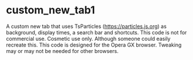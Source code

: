 # custom_new_tab1
A custom new tab that uses TsParticles (https://particles.js.org) as background, display times, a search bar and shortcuts.
This code is not for commercial use. Cosmetic use only. Although someone could easily recreate this.
This code is designed for the Opera GX browser. Tweaking may or may not be needed for other browsers.
